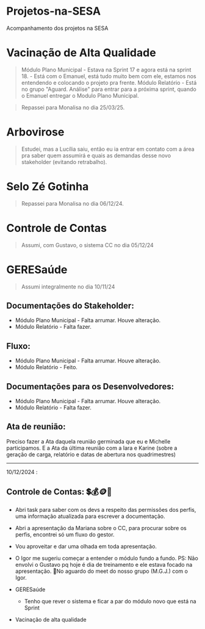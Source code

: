 # Projetos-na-SESA
Acompanhamento dos projetos na SESA

# Vacinação de Alta Qualidade 
 > Módulo Plano Municipal - Estava na Sprint 17 e agora está na sprint 18. - Está com o Emanuel, está tudo muito bem com ele, estamos nos entendendo e colocando o projeto pra frente.
 > Módulo Relatório - Está no grupo "Aguard. Análise" para entrar para a próxima sprint, quando o Emanuel entregar o Modulo Plano Municipal.

> Repassei para Monalisa no dia 25/03/25.

# Arbovirose 
> Estudei, mas a Lucília saiu, então eu ia entrar em contato com a área pra saber quem assumirá e quais as demandas desse novo stakeholder (evitando retrabalho).

# Selo Zé Gotinha 
> Repassei para Monalisa no dia 06/12/24.

# Controle de Contas
> Assumi, com Gustavo, o sistema CC no dia 05/12/24

# GERESaúde
> Assumi integralmente no dia 10/11/24

## Documentações do Stakeholder:
 - Módulo Plano Municipal - Falta arrumar. Houve alteração.
 - Módulo Relatório - Falta fazer.

## Fluxo:
 - Módulo Plano Municipal - Falta arrumar. Houve alteração.
 - Módulo Relatório - Feito.

## Documentações para os Desenvolvedores:
 - Módulo Plano Municipal - Falta arrumar. Houve alteração.
 - Módulo Relatório - Falta fazer.

## Ata de reunião:
Preciso fazer a Ata daquela reunião germinada que eu e Michelle participamos.
E a Ata da última reunião com a Iara e Karine (sobre a geração de carga, relatório e datas de abertura nos quadrimestres)

------------------------------
10/12/2024 :

## Controle de Contas: 💲💰🪙🫰
- Abri task para saber com os devs a respeito das permissões dos perfis, uma informação atualizada para escrever a documentação.
- Abri a apresentação da Mariana sobre o CC, para procurar sobre os perfis, encontrei só um fluxo do gestor.
- Vou aproveitar e dar uma olhada em toda apresentação.
- O Igor me sugeriu começar a entender o módulo fundo a fundo.
  PS: Não envolvi o Gustavo pq hoje é dia de treinamento e ele estava focado na apresentação.
  🚨No aguardo do meet do nosso grupo (M.G.J.) com o Igor.

- GERESaúde
  - Tenho que rever o sistema e ficar a par do módulo novo que está na Sprint

- Vacinação de alta qualidade
